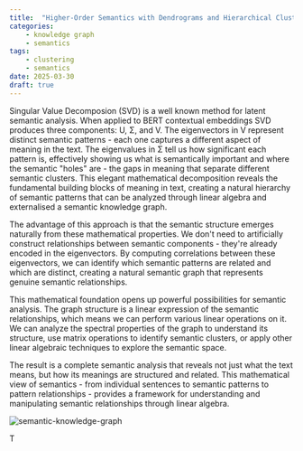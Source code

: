 ```yaml
---
title:  "Higher-Order Semantics with Dendrograms and Hierarchical Clustering"
categories: 
    - knowledge graph
    - semantics
tags: 
    - clustering
    - semantics
date: 2025-03-30
draft: true
---
```


Singular Value Decomposion (SVD) is a well known method for latent semantic analysis. When applied to BERT contextual embeddings SVD produces three components: U, Σ, and V. The eigenvectors in V represent distinct semantic patterns - each one captures a different aspect of meaning in the text. The eigenvalues in Σ tell us how significant each pattern is, effectively showing us what is semantically important and where the semantic "holes" are - the gaps in meaning that separate different semantic clusters. This elegant mathematical decomposition reveals the fundamental building blocks of meaning in text, creating a natural hierarchy of semantic patterns that can be analyzed through linear algebra and externalised a semantic knowledge graph.

The advantage of this approach is that the semantic structure emerges naturally from these mathematical properties. We don't need to artificially construct relationships between semantic components - they're already encoded in the eigenvectors. By computing correlations between these eigenvectors, we can identify which semantic patterns are related and which are distinct, creating a natural semantic graph that represents genuine semantic relationships.

This mathematical foundation opens up powerful possibilities for semantic analysis. The graph structure is a linear expression of the semantic relationships, which means we can perform various linear operations on it. We can analyze the spectral properties of the graph to understand its structure, use matrix operations to identify semantic clusters, or apply other linear algebraic techniques to explore the semantic space.

The result is a complete semantic analysis that reveals not just what the text means, but how its meanings are structured and related. This mathematical view of semantics - from individual sentences to semantic patterns to pattern relationships - provides a framework for understanding and manipulating semantic relationships through linear algebra.

![semantic-knowledge-graph](semantic_knowledge_graph.png)





T